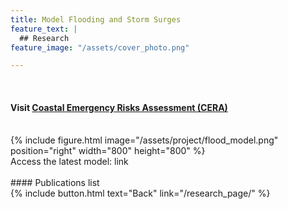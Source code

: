 ```yaml
---
title: Model Flooding and Storm Surges
feature_text: |
  ## Research
feature_image: "/assets/cover_photo.png"

---
```

<br />

#### Visit [Coastal Emergency Risks Assessment (CERA)](https://cera.coastalrisk.live)
<br />
{% include figure.html image="/assets/project/flood_model.png" position="right" width="800" height="800" %}

<br />
Access the latest model: link
<br />

<br />
#### Publications
list
<br />
{% include button.html text="Back" link="/research_page/" %}
